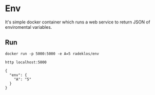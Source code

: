 # Env

It's simple docker container which runs a web service to return JSON of enviromental variables.

## Run
```
docker run -p 5000:5000 -e A=5 radeklos/env
```


```
http localhost:5000
```

```
{
  "env": {
    "A": "5"
  }
}
```

